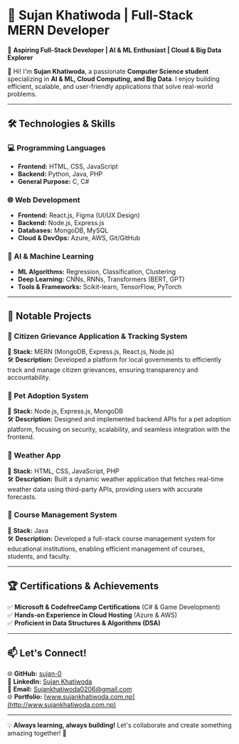 # 🌟 Sujan Khatiwoda | Full-Stack MERN Developer  

🚀 **Aspiring Full-Stack Developer | AI & ML Enthusiast | Cloud & Big Data Explorer**  

👋 Hi! I'm **Sujan Khatiwoda**, a passionate **Computer Science student** specializing in **AI & ML, Cloud Computing, and Big Data**. I enjoy building efficient, scalable, and user-friendly applications that solve real-world problems.  

---

## 🛠️ Technologies & Skills  

### **💻 Programming Languages**  
- **Frontend:** HTML, CSS, JavaScript  
- **Backend:** Python, Java, PHP  
- **General Purpose:** C, C#  

### **🌐 Web Development**  
- **Frontend:** React.js, Figma (UI/UX Design)  
- **Backend:** Node.js, Express.js  
- **Databases:** MongoDB, MySQL  
- **Cloud & DevOps:** Azure, AWS, Git/GitHub  

### **🤖 AI & Machine Learning**  
- **ML Algorithms:** Regression, Classification, Clustering  
- **Deep Learning:** CNNs, RNNs, Transformers (BERT, GPT)  
- **Tools & Frameworks:** Scikit-learn, TensorFlow, PyTorch  

---

## 🚀 Notable Projects  

### **🔹 Citizen Grievance Application & Tracking System**  
📌 **Stack:** MERN (MongoDB, Express.js, React.js, Node.js)  
🛠️ **Description:** Developed a platform for local governments to efficiently track and manage citizen grievances, ensuring transparency and accountability.  

### **🔹 Pet Adoption System**  
📌 **Stack:** Node.js, Express.js, MongoDB  
🛠️ **Description:** Designed and implemented backend APIs for a pet adoption platform, focusing on security, scalability, and seamless integration with the frontend.  

### **🔹 Weather App**  
📌 **Stack:** HTML, CSS, JavaScript, PHP  
🛠️ **Description:** Built a dynamic weather application that fetches real-time weather data using third-party APIs, providing users with accurate forecasts.  

### **🔹 Course Management System**  
📌 **Stack:** Java  
🛠️ **Description:** Developed a full-stack course management system for educational institutions, enabling efficient management of courses, students, and faculty.  

---

## 🏆 Certifications & Achievements  
✅ **Microsoft & CodefreeCamp Certifications** (C# & Game Development)  
✅ **Hands-on Experience in Cloud Hosting** (Azure & AWS)  
✅ **Proficient in Data Structures & Algorithms (DSA)**  

---

## 📫 Let's Connect!  
🌐 **GitHub:** [sujan-0](https://github.com/sujan-0)  
💼 **LinkedIn:** [Sujan Khatiwoda](https://www.linkedin.com/in/sujan-khatiwoda-12982026a/)  
📧 **Email:** Sujankhatiwoda0206@gmail.com  
🌐 **Portfolio:** [www.sujankhatiwoda.com.np](http://www.sujankhatiwoda.com.np)  

---

💡 **Always learning, always building!** Let's collaborate and create something amazing together! 🚀
